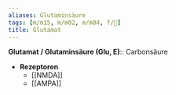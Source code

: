 ```yaml
---
aliases: Glutaminsäure
tags: [m/m15, m/m02, m/m04, f/🧪]
title: Glutamat
---
```

**Glutamat / Glutaminsäure (Glu, E)**:: Carbonsäure
- **Rezeptoren**
	- [[NMDA]]
	- [[AMPA]]
